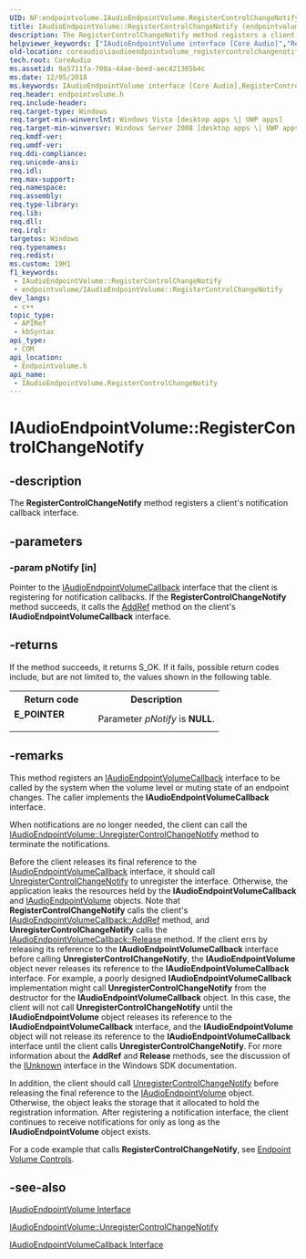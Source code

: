 ```yaml
---
UID: NF:endpointvolume.IAudioEndpointVolume.RegisterControlChangeNotify
title: IAudioEndpointVolume::RegisterControlChangeNotify (endpointvolume.h)
description: The RegisterControlChangeNotify method registers a client's notification callback interface.
helpviewer_keywords: ["IAudioEndpointVolume interface [Core Audio]","RegisterControlChangeNotify method","IAudioEndpointVolume.RegisterControlChangeNotify","IAudioEndpointVolume::RegisterControlChangeNotify","IAudioEndpointVolumeRegisterControlChangeNotify","RegisterControlChangeNotify","RegisterControlChangeNotify method [Core Audio]","RegisterControlChangeNotify method [Core Audio]","IAudioEndpointVolume interface","coreaudio.iaudioendpointvolume_registercontrolchangenotify","endpointvolume/IAudioEndpointVolume::RegisterControlChangeNotify"]
old-location: coreaudio\iaudioendpointvolume_registercontrolchangenotify.htm
tech.root: CoreAudio
ms.assetid: 0a5711fa-700a-44ae-beed-aec421365b4c
ms.date: 12/05/2018
ms.keywords: IAudioEndpointVolume interface [Core Audio],RegisterControlChangeNotify method, IAudioEndpointVolume.RegisterControlChangeNotify, IAudioEndpointVolume::RegisterControlChangeNotify, IAudioEndpointVolumeRegisterControlChangeNotify, RegisterControlChangeNotify, RegisterControlChangeNotify method [Core Audio], RegisterControlChangeNotify method [Core Audio],IAudioEndpointVolume interface, coreaudio.iaudioendpointvolume_registercontrolchangenotify, endpointvolume/IAudioEndpointVolume::RegisterControlChangeNotify
req.header: endpointvolume.h
req.include-header: 
req.target-type: Windows
req.target-min-winverclnt: Windows Vista [desktop apps \| UWP apps]
req.target-min-winversvr: Windows Server 2008 [desktop apps \| UWP apps]
req.kmdf-ver: 
req.umdf-ver: 
req.ddi-compliance: 
req.unicode-ansi: 
req.idl: 
req.max-support: 
req.namespace: 
req.assembly: 
req.type-library: 
req.lib: 
req.dll: 
req.irql: 
targetos: Windows
req.typenames: 
req.redist: 
ms.custom: 19H1
f1_keywords:
 - IAudioEndpointVolume::RegisterControlChangeNotify
 - endpointvolume/IAudioEndpointVolume::RegisterControlChangeNotify
dev_langs:
 - c++
topic_type:
 - APIRef
 - kbSyntax
api_type:
 - COM
api_location:
 - Endpointvolume.h
api_name:
 - IAudioEndpointVolume.RegisterControlChangeNotify
---
```


# IAudioEndpointVolume::RegisterControlChangeNotify


## -description

The <b>RegisterControlChangeNotify</b> method registers a client's notification callback interface.

## -parameters

### -param pNotify [in]

Pointer to the <a href="https://docs.microsoft.com/windows/desktop/api/endpointvolume/nn-endpointvolume-iaudioendpointvolumecallback">IAudioEndpointVolumeCallback</a> interface that the client is registering for notification callbacks. If the <b>RegisterControlChangeNotify</b> method succeeds, it calls the <a href="https://docs.microsoft.com/windows/desktop/api/unknwn/nf-unknwn-iunknown-addref">AddRef</a> method on the client's <b>IAudioEndpointVolumeCallback</b> interface.

## -returns

If the method succeeds, it returns S_OK. If it fails, possible return codes include, but are not limited to, the values shown in the following table.

<table>
<tr>
<th>Return code</th>
<th>Description</th>
</tr>
<tr>
<td width="40%">
<dl>
<dt><b>E_POINTER</b></dt>
</dl>
</td>
<td width="60%">
Parameter <i>pNotify</i> is <b>NULL</b>.

</td>
</tr>
</table>

## -remarks

This method registers an <a href="https://docs.microsoft.com/windows/desktop/api/endpointvolume/nn-endpointvolume-iaudioendpointvolumecallback">IAudioEndpointVolumeCallback</a> interface to be called by the system when the volume level or muting state of an endpoint changes. The caller implements the <b>IAudioEndpointVolumeCallback</b> interface.

When notifications are no longer needed, the client can call the <a href="https://docs.microsoft.com/windows/desktop/api/endpointvolume/nf-endpointvolume-iaudioendpointvolume-unregistercontrolchangenotify">IAudioEndpointVolume::UnregisterControlChangeNotify</a> method to terminate the notifications.

Before the client releases its final reference to the <a href="https://docs.microsoft.com/windows/desktop/api/endpointvolume/nn-endpointvolume-iaudioendpointvolumecallback">IAudioEndpointVolumeCallback</a> interface, it should call <a href="https://docs.microsoft.com/windows/desktop/api/endpointvolume/nf-endpointvolume-iaudioendpointvolume-unregistercontrolchangenotify">UnregisterControlChangeNotify</a> to unregister the interface. Otherwise, the application leaks the resources held by the <b>IAudioEndpointVolumeCallback</b> and <a href="https://docs.microsoft.com/windows/desktop/api/endpointvolume/nn-endpointvolume-iaudioendpointvolume">IAudioEndpointVolume</a> objects. Note that <b>RegisterControlChangeNotify</b> calls the client's <a href="https://docs.microsoft.com/windows/desktop/api/unknwn/nf-unknwn-iunknown-addref">IAudioEndpointVolumeCallback::AddRef</a> method, and <b>UnregisterControlChangeNotify</b> calls the <a href="https://docs.microsoft.com/windows/desktop/api/unknwn/nf-unknwn-iunknown-release">IAudioEndpointVolumeCallback::Release</a> method. If the client errs by releasing its reference to the <b>IAudioEndpointVolumeCallback</b> interface before calling <b>UnregisterControlChangeNotify</b>, the <b>IAudioEndpointVolume</b> object never releases its reference to the <b>IAudioEndpointVolumeCallback</b> interface. For example, a poorly designed <b>IAudioEndpointVolumeCallback</b> implementation might call <b>UnregisterControlChangeNotify</b> from the destructor for the <b>IAudioEndpointVolumeCallback</b> object. In this case, the client will not call <b>UnregisterControlChangeNotify</b> until the <b>IAudioEndpointVolume</b> object releases its reference to the <b>IAudioEndpointVolumeCallback</b> interface, and the <b>IAudioEndpointVolume</b> object will not release its reference to the <b>IAudioEndpointVolumeCallback</b> interface until the client calls <b>UnregisterControlChangeNotify</b>. For more information about the <b>AddRef</b> and <b>Release</b> methods, see the discussion of the <a href="https://docs.microsoft.com/windows/desktop/api/unknwn/nn-unknwn-iunknown">IUnknown</a> interface in the Windows SDK documentation.

In addition, the client should call <a href="https://docs.microsoft.com/windows/desktop/api/endpointvolume/nf-endpointvolume-iaudioendpointvolume-unregistercontrolchangenotify">UnregisterControlChangeNotify</a> before releasing the final reference to the <a href="https://docs.microsoft.com/windows/desktop/api/endpointvolume/nn-endpointvolume-iaudioendpointvolume">IAudioEndpointVolume</a> object. Otherwise, the object leaks the storage that it allocated to hold the registration information. After registering a notification interface, the client continues to receive notifications for only as long as the <b>IAudioEndpointVolume</b> object exists.

For a code example that calls <b>RegisterControlChangeNotify</b>, see <a href="https://docs.microsoft.com/windows/desktop/CoreAudio/endpoint-volume-controls">Endpoint Volume Controls</a>.

## -see-also

<a href="https://docs.microsoft.com/windows/desktop/api/endpointvolume/nn-endpointvolume-iaudioendpointvolume">IAudioEndpointVolume Interface</a>



<a href="https://docs.microsoft.com/windows/desktop/api/endpointvolume/nf-endpointvolume-iaudioendpointvolume-unregistercontrolchangenotify">IAudioEndpointVolume::UnregisterControlChangeNotify</a>



<a href="https://docs.microsoft.com/windows/desktop/api/endpointvolume/nn-endpointvolume-iaudioendpointvolumecallback">IAudioEndpointVolumeCallback Interface</a>

